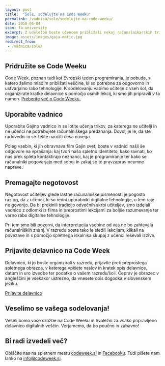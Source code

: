 ```yaml
---
layout: post
title:  "Šole, sodelujte na Code Weeku"
permalink: /vadnica/sole/sodelujte-na-code-weeku/
date: 2018-06-04
icon: fa-university
excerpt: Z udeležbo boste učencem približali nekaj računalnikarskih trikov in jim pomagali pri odgovorni rabi interneta.
image: assets/images/gaja-matic.jpg
redirect_from:
 - /vadnica/sole/
---
```


## Pridružite se Code Weeku
Code Week, poznan tudi kot Evropski teden programiranja, je pobuda, s katero želimo mladim približati veščine, ki so potrebne za odgovorno in ustvarjalno rabo tehnologije. K sodelovanju vabimo učitelje z vseh šol, da organizirate kratke delavnice s pomočjo osmih lekcij, ki smo jih pripravili v ta namen. <a href="http://codeweek.si/" target="blank">Preberite več o Code Weeku.</a>

## Uporabite vadnico
Uporabite Gajino vadnico in se lotite učenja trikov, za katerega ne učitelji in ne učenci ne potrebujete računalniškega predznanja. Dovolj je le, da ste radovedni in se želite naučiti česa novega.
 
Poleg vsebin, ki jih obravnava film Gajin svet, boste v vadnici našli še odgovore na vprašanja: kaj tvori našo spletno identiteto, kako ravnati, ko nas prek spleta kontaktirajo neznanci, kaj je programiranje ter kako se računalniki pogovarjajo med seboj in zakaj so to pravzaprav neumne naprave.

## Premagajte negotovost
Negotovost učiteljev glede lastne računalniške pismenosti je pogosto razlog, da z učenci, ki so redni uporabniki digitalne tehnologije, o tem raje ne govorijo. Da bi prekinili tradicijo odvečnih skrbi učiteljev, smo izdelali vadnico z odlomki iz filma in preprostimi lekcijami za boljše razumevanje ter varno rabo digitalne tehnologije. 

Pri tem smo bili pozorni, da interpretacija vsebine od vas ne bo zahtevala računalniških znanj. V razredu boste tako le sledili lekcijam, klikali na povezave in s pomočjo spletnega iskalnika skupaj z učenci reševali izzive.

## Prijavite delavnico na Code Week
Delavnico, ki jo boste organizirali v razredu, prijavite prek preprostega spletnega obrazca, v katerega vpišete naslov in kratek opis delavnice, datum in uro izvedbe ter podatke o vašem razredu/šoli. Čeprav je obrazec v angleščini je vsekakor ustrezno, da vnesete opis dogodka v slovenskem jeziku.

<a href="http://events.codeweek.eu/login/?next=/add/" target="_blank" class="btn btn-primary">Prijavite delavnico</a>
 
## Veselimo se vašega sodelovanja!
Veseli bomo vaše družbe na Code Weeku in hvaležni za vsako pripravljeno delavnico digitalnih veščin. Verjamemo, da bo poučno in zabavno!
 
## Bi radi izvedeli več?
Obiščite nas na spletnem mestu <a href="http://codeweek.si/" target="blank">codeweek.si</a> in <a href="https://www.facebook.com/codeweek.si/" target="blank">Facebooku</a>. Tudi pišete nam lahko na <a href="mailto:name@email.com">info@codeweek.si</a>.

